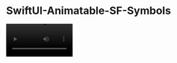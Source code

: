# SwiftUI-Animatable-SF-Symbols
<video src='https://www.youtube.com/watch?v=tY37ZiXrpeQ' width=180/>
<video src="https://www.youtube.com/watch?v=tY37ZiXrpeQ"></video>

